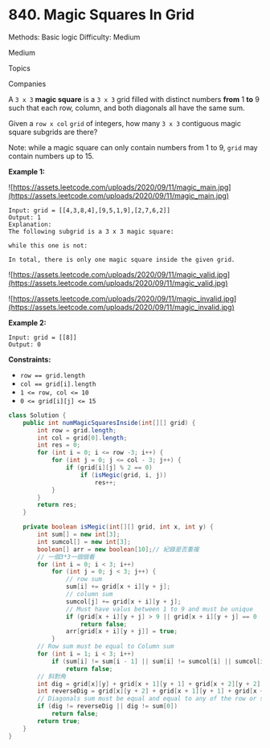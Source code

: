 # 840. Magic Squares In Grid

Methods: Basic logic
Difficulty: Medium

Medium

Topics

Companies

A `3 x 3` **magic square** is a `3 x 3` grid filled with distinct numbers **from** 1 **to** 9 such that each row, column, and both diagonals all have the same sum.

Given a `row x col` `grid` of integers, how many `3 x 3` contiguous magic square subgrids are there?

Note: while a magic square can only contain numbers from 1 to 9, `grid` may contain numbers up to 15.

**Example 1:**

![https://assets.leetcode.com/uploads/2020/09/11/magic_main.jpg](https://assets.leetcode.com/uploads/2020/09/11/magic_main.jpg)

```
Input: grid = [[4,3,8,4],[9,5,1,9],[2,7,6,2]]
Output: 1
Explanation:
The following subgrid is a 3 x 3 magic square:

while this one is not:

In total, there is only one magic square inside the given grid.

```

![https://assets.leetcode.com/uploads/2020/09/11/magic_valid.jpg](https://assets.leetcode.com/uploads/2020/09/11/magic_valid.jpg)

![https://assets.leetcode.com/uploads/2020/09/11/magic_invalid.jpg](https://assets.leetcode.com/uploads/2020/09/11/magic_invalid.jpg)

**Example 2:**

```
Input: grid = [[8]]
Output: 0

```

**Constraints:**

- `row == grid.length`
- `col == grid[i].length`
- `1 <= row, col <= 10`
- `0 <= grid[i][j] <= 15`

```java
class Solution {
    public int numMagicSquaresInside(int[][] grid) {
        int row = grid.length;
        int col = grid[0].length;
        int res = 0;
        for (int i = 0; i <= row -3; i++) {
            for (int j = 0; j <= col - 3; j++) {
                if (grid[i][j] % 2 == 0)
                    if (isMegic(grid, i, j))
                        res++;
            }
        }
        return res;
    }

    private boolean isMegic(int[][] grid, int x, int y) {
        int sum[] = new int[3];
        int sumcol[] = new int[3];
        boolean[] arr = new boolean[10];// 紀錄是否重複
        // 一個3*3一個個看
        for (int i = 0; i < 3; i++)
            for (int j = 0; j < 3; j++) {
                // row sum
                sum[i] += grid[x + i][y + j];
                // column sum
                sumcol[j] += grid[x + i][y + j];
                // Must have valus between 1 to 9 and must be unique
                if (grid[x + i][y + j] > 9 || grid[x + i][y + j] == 0 || arr[grid[x + i][y + j]] == true)
                    return false;
                arr[grid[x + i][y + j]] = true;
            }
        // Row sum must be equal to Column sum
        for (int i = 1; i < 3; i++)
            if (sum[i] != sum[i - 1] || sum[i] != sumcol[i] || sumcol[i] != sumcol[i - 1])
                return false;
        // 斜對角
        int dig = grid[x][y] + grid[x + 1][y + 1] + grid[x + 2][y + 2];
        int reverseDig = grid[x][y + 2] + grid[x + 1][y + 1] + grid[x + 2][y];
        // Diagonals sum must be equal and equal to any of the row or sum
        if (dig != reverseDig || dig != sum[0])
            return false;
        return true;
    }
}
```